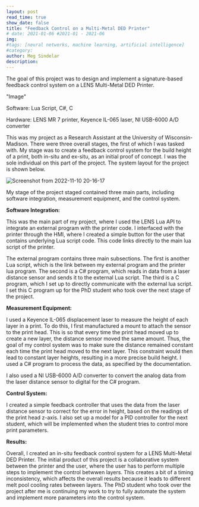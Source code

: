 ```yaml
---
layout: post
read_time: true
show_date: false
title: "Feedback Control on a Multi-Metal DED Printer"
# date: 2021-01-06 #2021-01 - 2021-06
img: 
#tags: [neural networks, machine learning, artificial intelligence]
#category: 
author: Meg Sindelar
description: 
---
```

The goal of this project was to design and implement a signature-based feedback control system on a LENS Multi-Metal DED Printer.

"Image"

Software: Lua Script, C#, C

Hardware: LENS MR 7 printer, Keyence IL-065 laser, NI USB-6000 A/D converter


This was my project as a Research Assistant at the University of Wisconsin-Madison. There were three overall stages, the first of which I was tasked with. My stage was to create a feedback control system for the build height of a print, both in-situ and ex-situ, as an initial proof of concept. I was the sole individual on this part of the project. The system layout for the project is shown below.

![Screenshot from 2022-11-10 20-16-17](https://user-images.githubusercontent.com/87098227/201492181-68731637-6cfc-47ae-80ea-8ae004756e3b.png)

My stage of the project staged contained three main parts, including software integration, measurement equipment, and the control system. 

**Software Integration:**

This was the main part of my project, where I used the LENS Lua API to integrate an external program with the printer code. I interfaced with the printer through the HMI, where I created a simple button for the user that contains underlying Lua script code. This code links directly to the main lua script of the printer.

The external program contains three main subsections. The first is another Lua script, which is the link between my external program and the printer lua program. The second is a C# program, which reads in data from a laser distance sensor and sends it to the external Lua script. The third is a C program, which I set up to directly communicate with the external lua script. I set this C program up for the PhD student who took over the next stage of the project.


**Measurement Equipment:**

I used a Keyence IL-065 displacement laser to measure the height of each layer in a print. To do this, I first manufactured a mount to attach the sensor to the print head. This is so that every time the print head moved up to create a new layer, the distance sensor moved the same amount. Thus, the goal of my control system was to make sure the distance remained constant each time the print head moved to the next layer. This constraint would then lead to constant layer heights, resulting in a more precise build height. I used a C# program to process the data, as specified by the documentation.

I also used a NI USB-6000 A/D converter to convert the analog data from the laser distance sensor to digital for the C# program.


**Control System:**

I created a simple feedback controller that uses the data from the laser distance sensor to correct for the error in height, based on the readings of the print head z-axis. I also set up a model for a PID controller for the next student, which will be implemented when the student tries to control more print parameters.


**Results:**

Overall, I created an in-situ feedback control system for a LENS Multi-Metal DED Printer. The initial product of this project is a collaborative system between the printer and the user, where the user has to perform multiple steps to implement the control betwwen layers. This creates a bit of a timing inconsistency, which affects the overall results because it leads to different melt pool cooling rates between layers. The PhD student who took over the project after me is continuing my work to try to fully automate the system and implement more parameters into the control system.
